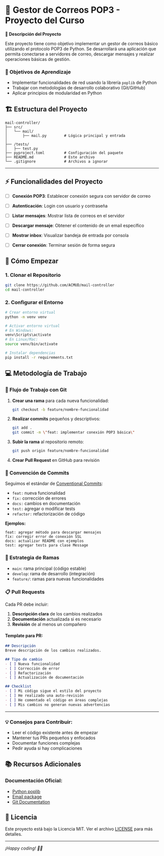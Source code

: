 # 📧 Gestor de Correos POP3 - Proyecto del Curso
**📝 Descripción del Proyecto**

Este proyecto tiene como objetivo implementar un gestor de correos básico utilizando el protocolo POP3 de Python. Se desarrollará una aplicación que permita conectarse a servidores de correo, descargar mensajes y realizar operaciones básicas de gestión.

### 🎯 Objetivos de Aprendizaje

- Implementar funcionalidades de red usando la librería `poplib` de Python
- Trabajar con metodologías de desarrollo colaborativo (Git/GitHub)
- Aplicar principios de modularidad en Python


## 🏗️ Estructura del Proyecto

```
mail-controller/
├── src/
│   └── mail/
│       ├── mail.py        # Lógica principal y entrada
│
├── /tests/                  
│   ├── test.py
├── pyproject.toml         # Configuración del paquete
├── README.md              # Este archivo
└── .gitignore             # Archivos a ignorar
```

---

## ⚡ Funcionalidades del Proyecto

- [ ] **Conexión POP3**: Establecer conexión segura con servidor de correo
- [ ] **Autenticación**: Login con usuario y contraseña
- [ ] **Listar mensajes**: Mostrar lista de correos en el servidor
- [ ] **Descargar mensaje**: Obtener el contenido de un email específico
- [ ] **Mostrar inbox**: Visualizar bandeja de entrada por consola
- [ ] **Cerrar conexión**: Terminar sesión de forma segura


## 🚀 Cómo Empezar

### 1. Clonar el Repositorio

```bash
git clone https://github.com/ACMUD/mail-controller
cd mail-controller
```

### 2. Configurar el Entorno

```bash
# Crear entorno virtual
python -m venv venv

# Activar entorno virtual
# En Windows:
venv\Scripts\activate
# En Linux/Mac:
source venv/bin/activate

# Instalar dependencias
pip install -r requirements.txt
```

## 💻 Metodología de Trabajo

### 🔄 Flujo de Trabajo con Git

1. **Crear una rama** para cada nueva funcionalidad:
   ```bash
   git checkout -b feature/nombre-funcionalidad
   ```

2. **Realizar commits** pequeños y descriptivos:
   ```bash
   git add .
   git commit -m \"feat: implementar conexión POP3 básica\"
   ```

3. **Subir la rama** al repositorio remoto:
   ```bash
   git push origin feature/nombre-funcionalidad
   ```

4. **Crear Pull Request** en GitHub para revisión

### 📝 Convención de Commits

Seguimos el estándar de [Conventional Commits](https://www.conventionalcommits.org/):

- `feat:` nueva funcionalidad
- `fix:` corrección de errores
- `docs:` cambios en documentación
- `test:` agregar o modificar tests
- `refactor:` refactorización de código

**Ejemplos:**
```
feat: agregar método para descargar mensajes
fix: corregir error de conexión SSL
docs: actualizar README con ejemplos
test: agregar tests para clase Message
```

### 🌿 Estrategia de Ramas

- `main`: rama principal (código estable)
- `develop`: rama de desarrollo (integración)
- `feature/`: ramas para nuevas funcionalidades

### 📋 Pull Requests

Cada PR debe incluir:

1. **Descripción clara** de los cambios realizados
2. **Documentación** actualizada si es necesario
3. **Revisión** de al menos un compañero

#### Template para PR:

```markdown
## Descripción
Breve descripción de los cambios realizados.

## Tipo de cambio
- [ ] Nueva funcionalidad
- [ ] Corrección de error
- [ ] Refactorización
- [ ] Actualización de documentación

## Checklist
- [ ] Mi código sigue el estilo del proyecto
- [ ] He realizado una auto-revisión
- [ ] He comentado el código en áreas complejas
- [ ] Mis cambios no generan nuevas advertencias
```

---

### 💡 Consejos para Contribuir:

- Leer el código existente antes de empezar
- Mantener tus PRs pequeños y enfocados
- Documentar funciones complejas
- Pedir ayuda si hay complicaciones


## 📚 Recursos Adicionales

### Documentación Oficial:
- [Python poplib](https://docs.python.org/3/library/poplib.html)
- [Email package](https://docs.python.org/3/library/email.html)
- [Git Documentation](https://git-scm.com/doc)


## 📄 Licencia

Este proyecto está bajo la Licencia MIT. Ver el archivo [LICENSE](LICENSE) para más detalles.

---

*¡Happy coding! 🐍📧*